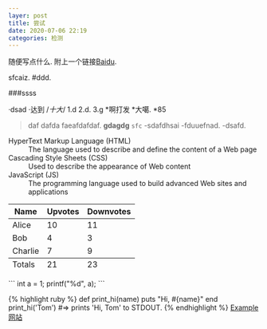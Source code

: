 ```yaml
---
layer: post
title: 尝试
date: 2020-07-06 22:19
categories: 检测
---
```

随便写点什么.
附上一个链接[Baidu][baidu].


sfcaiz.
#ddd.

###ssss

·dsad
·达到
/*十大*/
1.d
2.d.
3.g
*啊打发
*大噶.
*85
>daf dafda faeafdafdaf.
**gdagdg**
`sfc`
-sdafdhsai
-fduuefnad.
-dsafd.
<dl>
  <dt>HyperText Markup Language (HTML)</dt>
  <dd>The language used to describe and define the content of a Web page</dd>

  <dt>Cascading Style Sheets (CSS)</dt>
  <dd>Used to describe the appearance of Web content</dd>

  <dt>JavaScript (JS)</dt>
  <dd>The programming language used to build advanced Web sites and applications</dd>
</dl>

<table>
  <thead>
    <tr>
      <th>Name</th>
      <th>Upvotes</th>
      <th>Downvotes</th>
    </tr>
  </thead>
  <tfoot>
    <tr>
      <td>Totals</td>
      <td>21</td>
      <td>23</td>
    </tr>
  </tfoot>
  <tbody>
    <tr>
      <td>Alice</td>
      <td>10</td>
      <td>11</td>
    </tr>
    <tr>
      <td>Bob</td>
      <td>4</td>
      <td>3</td>
    </tr>
    <tr>
      <td>Charlie</td>
      <td>7</td>
      <td>9</td>
    </tr>
  </tbody>
</table>
```
int a = 1;
printf("%d", a);
```

{% highlight ruby %}
def print_hi(name)
  puts "Hi, #{name}"
end
print_hi('Tom')
#=> prints 'Hi, Tom' to STDOUT.
{% endhighlight %}
[Example][example]
[网站][example]



[example]: https://www.jianshu.com/p/f82c76b90336
[baidu]:  https://www.baidu.com/